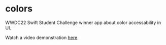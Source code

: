 # colors
WWDC22 Swift Student Challenge winner app about color accessability in UI.

Watch a video demonstration [here](https://www.youtube.com/watch?v=C9SjYo9tDV4&t=3s).
